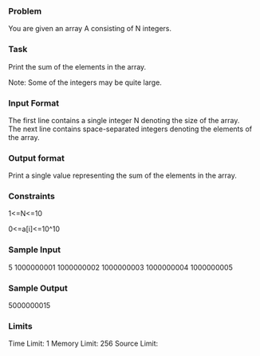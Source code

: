 ### Problem
You are given an array A consisting of N integers. 

### Task

Print the sum of the elements in the array. 

Note: Some of the integers may be quite large.

### Input Format

The first line contains a single integer N denoting the size of the array.  
The next line contains space-separated integers denoting the elements of the array.

### Output format

Print a single value representing the sum of the elements in the array.

### Constraints

1<=N<=10

0<=a[i]<=10^10

### Sample Input
5
1000000001 1000000002 1000000003 1000000004 1000000005

### Sample Output
5000000015

### Limits
Time Limit: 1
Memory Limit: 256
Source Limit:
